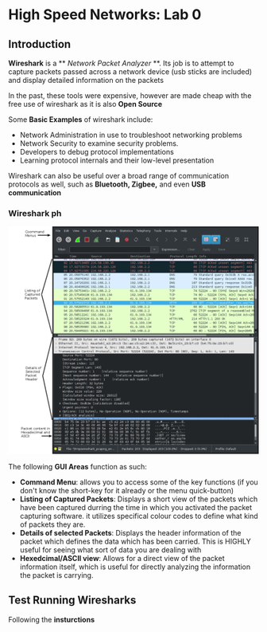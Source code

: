# High Speed Networks: Lab 0

## Introduction

**Wireshark** is a ** *Network Packet Analyzer* **. Its job is to attempt to capture packets passed across a network device (usb sticks are included) and display detailed information on the packets

In the past, these tools were expensive, however are made cheap with the free use of wireshark as it is also **Open Source**

Some **Basic Examples** of wireshark include:

- Network Administration in use to troubleshoot networking problems
- Network Security to examine security problems.
- Developers to debug protocol implementations
- Learning protocol internals and their low-level presentation

Wireshark can also be useful over a broad range of communication protocols as well, such as **Bluetooth, Zigbee,** and even **USB communication**

### Wireshark ph

![](./Lab0/img1.png)

The following **GUI Areas** function as such:

- **Command Menu**: allows you to access some of the key functions (if you don't know the short-key for it already or the menu quick-button)
- **Listing of Captured Packets**: Displays a short view of the packets which have been captured durring the time in which you activated the packet capturing software. it utilizes specifical colour codes to define what kind of packets they are.
- **Details of selected Packets**: Displays the header information of the packet which defines the data which has been carried. This is HIGHLY useful for seeing what sort of data you are dealing with
- **Hexedcimal/ASCII view**: Allows for a direct view of the packet information itself, which is useful for directly analyzing the information the packet is carrying.

## Test Running Wiresharks

Following the **insturctions**

